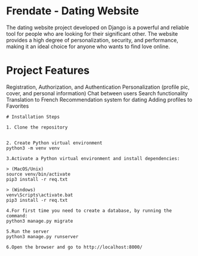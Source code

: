 # Frendate - Dating Website
The dating website project developed on Django is a powerful and reliable tool for people who are 
looking for their significant other. The website provides a high degree of personalization, 
security, and performance, making it an ideal choice for anyone who wants to find love online.


# Project Features
Registration, Authorization, and Authentication
Personalization (profile pic, cover, and personal information)
Chat between users
Search functionality
Translation to French
Recommendation system for dating
Adding profiles to Favorites

```
# Installation Steps

1. Clone the repository
 
  
2. Create Python virtual environment  
python3 -m venv venv  
  
3.Activate a Python virtual environment and install dependencies:  

> (MacOS/Unix)  
source venv/bin/activate  
pip3 install -r req.txt
  
> (Windows)  
venv\Scripts\activate.bat  
pip3 install -r req.txt  
  
4.For first time you need to create a database, by running the command:  
python3 manage.py migrate  
    
5.Run the server  
python3 manage.py runserver  
  
6.Open the browser and go to http://localhost:8000/

```
